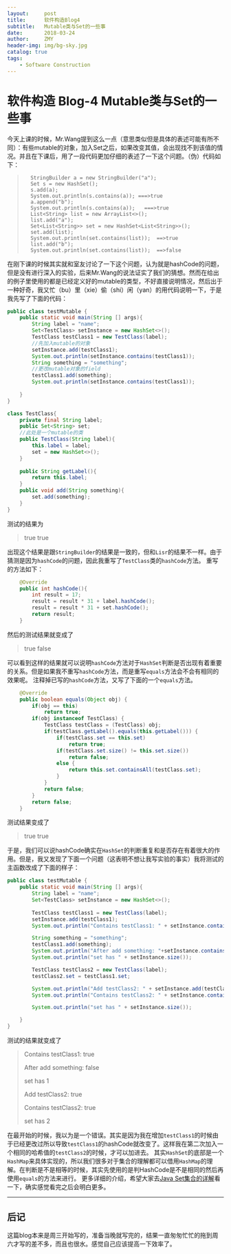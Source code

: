 ```yaml
---
layout:     post
title:      软件构造Blog4
subtitle:   Mutable类与Set的一些事
date:       2018-03-24
author:     ZMY
header-img: img/bg-sky.jpg
catalog: true
tags:
    - Software Construction
---
```


# 软件构造 Blog-4 Mutable类与Set的一些事

今天上课的时候，Mr.Wang提到这么一点（意思类似但是具体的表述可能有所不同）：有些mutable的对象，加入Set之后，如果改变其值，会出现找不到该值的情况。并且在下课后，用了一段代码更加仔细的表述了一下这个问题。（伪）代码如下：

>       StringBuilder a = new StringBuilder("a");
>       Set s = new HashSet();
>       s.add(a); 
>       System.out.println(s.contains(a)); ===>true
>       a.append("b");
>       System.out.println(s.contains(a));   ===>true
>       List<String> list = new ArrayList<>();
>       list.add("a");
>       Set<List<String>> set = new HashSet<List<String>>();
>       set.add(list);
>       System.out.println(set.contains(list));  ==>true
>       list.add("b");
>       System.out.println(set.contains(list));  ==>false

在刚下课的时候其实就和室友讨论了一下这个问题，认为就是hashCode的问题，但是没有进行深入的实验，后来Mr.Wang的说法证实了我们的猜想。然而在给出的例子里使用的都是已经定义好的mutable的类型，不好直接说明情况，然后出于一种好奇，我又忙（bu）里（xie）偷（shi）闲（yan）的用代码说明一下，于是我先写了下面的代码：
```java
public class testMutable {
    public static void main(String [] args){
        String label = "name";
        Set<TestClass> setInstance = new HashSet<>();
        TestClass testClass1 = new TestClass(label);
        //先加入mutable的对象
        setInstance.add(testClass1);
        System.out.println(setInstance.contains(testClass1));
        String something = "something";
        //更改mutable对象的field
        testClass1.add(something);
        System.out.println(setInstance.contains(testClass1));
        
    }
}

class TestClass{
    private final String label;
    public Set<String> set;
    //此处是一个mutable的类
    public TestClass(String label){
        this.label = label;
        set = new HashSet<>();
    }
    
    public String getLabel(){
        return this.label;
    }
    public void add(String something){
        set.add(something);
    }
}
```
测试的结果为

> true
> true

出现这个结果是跟`StringBuilder`的结果是一致的，但和`Lisr`的结果不一样。由于猜测是因为`hashCode`的问题，因此我重写了`TestClass`类的`hashCode`方法。
重写的方法如下：
```java
	@Override
    public int hashCode(){
        int result = 17;
        result = result * 31 + label.hashCode();
        result = result * 31 + set.hashCode();
        return result;
    }
```
然后的测试结果就变成了

> true
> false

可以看到这样的结果就可以说明`hashCode`方法对于`HashSet`判断是否出现有着重要的关系。但是如果我不重写`hashCode`方法，而是重写`equals`方法会不会有相同的效果呢。
注释掉已写的`hashCode`方法，又写了下面的一个`equals`方法。
```java
    @Override
    public boolean equals(Object obj) {
        if(obj == this)
            return true;
        if(obj instanceof TestClass) {
            TestClass testClass = (TestClass) obj;
            if(testClass.getLabel().equals(this.getLabel())) {
                if(testClass.set == this.set)
                    return true;
                if(testClass.set.size() != this.set.size())
                    return false;
                else {
                    return this.set.containsAll(testClass.set);
                }
            }
            return false;
        }
        return false;
    }
```
测试结果变成了

> true
> true

于是，我们可以说hashCode确实在`HashSet`的判断重复和是否存在有着很大的作用。但是，我又发现了下面一个问题（这表明不想让我写实验的事实）我将测试的主函数改成了下面的样子：
```java
public class testMutable {
    public static void main(String [] args){
        String label = "name";
        Set<TestClass> setInstance = new HashSet<>();
        
        TestClass testClass1 = new TestClass(label);
        setInstance.add(testClass1);
        System.out.println("Contains testClass1: " + setInstance.contains(testClass1));

        String something = "something";
        testClass1.add(something);
        System.out.println("After add something: "+setInstance.contains(testClass1));
        System.out.println("set has " + setInstance.size());

        TestClass testClass2 = new TestClass(label);
        testClass2.set = testClass1.set;

        System.out.println("Add testClass2: " + setInstance.add(testClass2));
        System.out.println("Contains testClass2: " + setInstance.contains(testClass2));

        System.out.println("set has " + setInstance.size());

    }
}
```
测试的结果就变成了

> Contains testClass1: true
> 
> After add something: false
> 
> set has 1
> 
> Add testClass2: true
> 
> Contains testClass2: true
> 
> set has 2

在最开始的时候，我以为是一个错误。其实是因为我在增加`testClass1`的时候由于已经更改过所以导致`testClass1`的hashCode就改变了。这样我在第二次加入一个相同的哈希值的`testClass2`的时候，才可以加进去。
其实`HashSet`的底部是一个`HashMap`来具体实现的，所以我们很多对于集合的理解都可以借用`HashMap`的理解。在判断是不是相等的时候，其实先使用的是判HashCode是不是相同的然后再使用`equals`的方法来进行。
更多详细的介绍，希望大家去[Java Set集合的详解](https://blog.csdn.net/qq_33642117/article/details/52040345)看一下，确实感觉看完之后会明白更多。

----
## 后记
这篇blog本来是周三开始写的，准备当晚就写完的，结果一直匆匆忙忙的拖到周六才写的差不多，而且也很水。感觉自己应该提高一下效率了。
